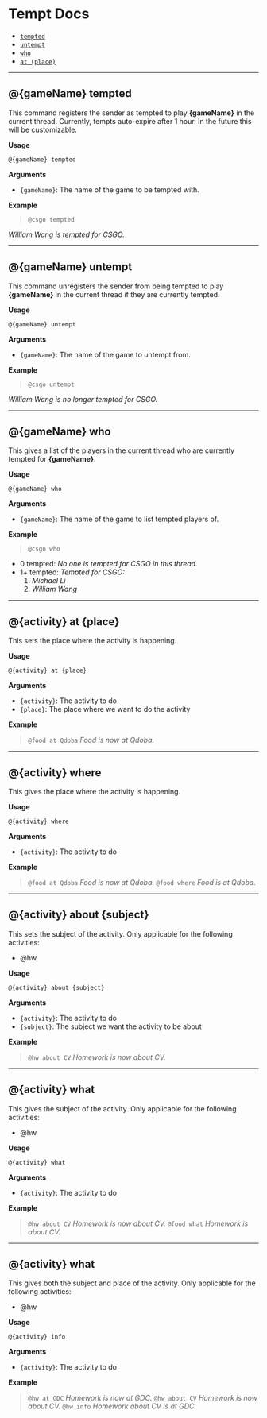 # Tempt Docs
* [`tempted`](#tempted)
* [`untempt`](#untempt)
* [`who`](#who)
* [`at (place)`](#at)

--------------------------------------------------
<a name="tempted"/>

## @{gameName} tempted

This command registers the sender as tempted to play __{gameName}__ in the current thread.
Currently, tempts auto-expire after 1 hour. In the future this will be customizable.

__Usage__

`@{gameName} tempted`

__Arguments__

* `{gameName}`: The name of the game to be tempted with.

__Example__

>`@csgo tempted`

*William Wang is tempted for CSGO.*

--------------------------------------------------
<a name="untempt"/>

## @{gameName} untempt

This command unregisters the sender from being tempted to play __{gameName}__ in the current thread if they are currently tempted.

__Usage__

`@{gameName} untempt`

__Arguments__

* `{gameName}`: The name of the game to untempt from.

__Example__

>`@csgo untempt`

*William Wang is no longer tempted for CSGO.*

--------------------------------------------------
<a name="who"/>

## @{gameName} who

This gives a list of the players in the current thread who are currently tempted for __{gameName}__.

__Usage__

`@{gameName} who`

__Arguments__

* `{gameName}`: The name of the game to list tempted players of.

__Example__

>`@csgo who`
* 0 tempted:
*No one is tempted for CSGO in this thread.*
* 1+ tempted:
*Tempted for CSGO:*
	1. *Michael Li*
	2. *William Wang*

--------------------------------------------------
<a name="at"/>

## @{activity} at {place}

This sets the place where the activity is happening.

__Usage__

`@{activity} at {place}`

__Arguments__

* `{activity}`: The activity to do
* `{place}`: The place where we want to do the activity

__Example__

>`@food at Qdoba`
*Food is now at Qdoba.*

--------------------------------------------------
<a name="where"/>

## @{activity} where

This gives the place where the activity is happening.

__Usage__

`@{activity} where`

__Arguments__

* `{activity}`: The activity to do

__Example__

>`@food at Qdoba`
*Food is now at Qdoba.*
>`@food where`
*Food is at Qdoba.*

--------------------------------------------------
<a name="about"/>

## @{activity} about {subject}

This sets the subject of the activity.
Only applicable for the following activities:
* @hw

__Usage__

`@{activity} about {subject}`

__Arguments__

* `{activity}`: The activity to do
* `{subject}`: The subject we want the activity to be about

__Example__

>`@hw about CV`
*Homework is now about CV.*

--------------------------------------------------
<a name="what"/>

## @{activity} what

This gives the subject of the activity.
Only applicable for the following activities:
* @hw

__Usage__

`@{activity} what`

__Arguments__

* `{activity}`: The activity to do

__Example__

>`@hw about CV`
*Homework is now about CV.*
>`@food what`
*Homework is about CV.*

--------------------------------------------------
<a name="info"/>

## @{activity} what

This gives both the subject and place of the activity.
Only applicable for the following activities:
* @hw

__Usage__

`@{activity} info`

__Arguments__

* `{activity}`: The activity to do

__Example__

>`@hw at GDC`
*Homework is now at GDC.*
>`@hw about CV`
*Homework is now about CV.*
>`@hw info`
*Homework about CV is at GDC.*